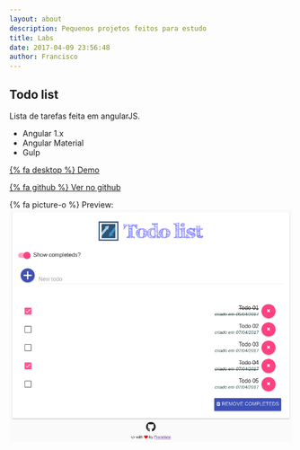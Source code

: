 ```yaml
---
layout: about
description: Pequenos projetos feitos para estudo
title: Labs
date: 2017-04-09 23:56:48
author: Francisco
---
```


## Todo list
Lista de tarefas feita em angularJS.  
- Angular 1.x
- Angular Material
- Gulp

[{% fa desktop %} Demo](/labs/todo-list)

[{% fa github %} Ver no github](https://github.com/yoshidf/todo-list-angularjs) 

{% fa picture-o %} Preview:
![Preview app todo list](index/todo-preview.png)

